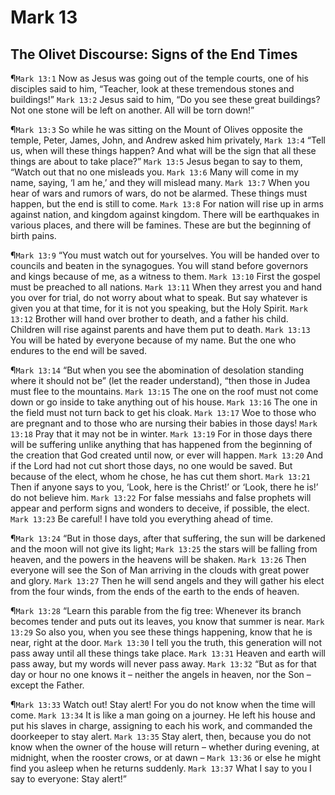 # Mark 13

## The Olivet Discourse: Signs of the End Times
¶`Mark 13:1` Now as Jesus was going out of the temple courts, one of his disciples said to him, “Teacher, look at these tremendous stones and buildings!”
`Mark 13:2` Jesus said to him, “Do you see these great buildings? Not one stone will be left on another. All will be torn down!”

¶`Mark 13:3` So while he was sitting on the Mount of Olives opposite the temple, Peter, James, John, and Andrew asked him privately,
`Mark 13:4` “Tell us, when will these things happen? And what will be the sign that all these things are about to take place?”
`Mark 13:5` Jesus began to say to them, “Watch out that no one misleads you.
`Mark 13:6` Many will come in my name, saying, ‘I am he,’ and they will mislead many.
`Mark 13:7` When you hear of wars and rumors of wars, do not be alarmed. These things must happen, but the end is still to come.
`Mark 13:8` For nation will rise up in arms against nation, and kingdom against kingdom. There will be earthquakes in various places, and there will be famines. These are but the beginning of birth pains.

¶`Mark 13:9` “You must watch out for yourselves. You will be handed over to councils and beaten in the synagogues. You will stand before governors and kings because of me, as a witness to them.
`Mark 13:10` First the gospel must be preached to all nations.
`Mark 13:11` When they arrest you and hand you over for trial, do not worry about what to speak. But say whatever is given you at that time, for it is not you speaking, but the Holy Spirit.
`Mark 13:12` Brother will hand over brother to death, and a father his child. Children will rise against parents and have them put to death.
`Mark 13:13` You will be hated by everyone because of my name. But the one who endures to the end will be saved.

¶`Mark 13:14` “But when you see the abomination of desolation standing where it should not be” (let the reader understand), “then those in Judea must flee to the mountains.
`Mark 13:15` The one on the roof must not come down or go inside to take anything out of his house.
`Mark 13:16` The one in the field must not turn back to get his cloak.
`Mark 13:17` Woe to those who are pregnant and to those who are nursing their babies in those days!
`Mark 13:18` Pray that it may not be in winter.
`Mark 13:19` For in those days there will be suffering unlike anything that has happened from the beginning of the creation that God created until now, or ever will happen.
`Mark 13:20` And if the Lord had not cut short those days, no one would be saved. But because of the elect, whom he chose, he has cut them short.
`Mark 13:21` Then if anyone says to you, ‘Look, here is the Christ!’ or ‘Look, there he is!’ do not believe him.
`Mark 13:22` For false messiahs and false prophets will appear and perform signs and wonders to deceive, if possible, the elect.
`Mark 13:23` Be careful! I have told you everything ahead of time.

¶`Mark 13:24` “But in those days, after that suffering, the sun will be darkened and the moon will not give its light;
`Mark 13:25` the stars will be falling from heaven, and the powers in the heavens will be shaken.
`Mark 13:26` Then everyone will see the Son of Man arriving in the clouds with great power and glory.
`Mark 13:27` Then he will send angels and they will gather his elect from the four winds, from the ends of the earth to the ends of heaven.

¶`Mark 13:28` “Learn this parable from the fig tree: Whenever its branch becomes tender and puts out its leaves, you know that summer is near.
`Mark 13:29` So also you, when you see these things happening, know that he is near, right at the door.
`Mark 13:30` I tell you the truth, this generation will not pass away until all these things take place.
`Mark 13:31` Heaven and earth will pass away, but my words will never pass away.
`Mark 13:32` “But as for that day or hour no one knows it – neither the angels in heaven, nor the Son – except the Father.

¶`Mark 13:33` Watch out! Stay alert! For you do not know when the time will come.
`Mark 13:34` It is like a man going on a journey. He left his house and put his slaves in charge, assigning to each his work, and commanded the doorkeeper to stay alert.
`Mark 13:35` Stay alert, then, because you do not know when the owner of the house will return – whether during evening, at midnight, when the rooster crows, or at dawn –
`Mark 13:36` or else he might find you asleep when he returns suddenly.
`Mark 13:37` What I say to you I say to everyone: Stay alert!”
